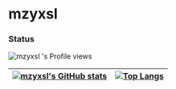 # mzyxsl

### Status
![mzyxsl 's Profile views](https://komarev.com/ghpvc/?username=mzyxsl)

| [![mzyxsl's GitHub stats](https://github-readme-stats.vercel.app/api?username=mzyxsl&show_icons=true&hide_border=true&locale=cn)](https://github.com/anuraghazra/github-readme-stats) | [![Top Langs](https://github-readme-stats.vercel.app/api/top-langs/?username=mzyxsl&layout=compact&hide_border=true&locale=cn)](https://github.com/anuraghazra/github-readme-stats)
| --------------- | --------------- |
